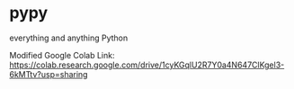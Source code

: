 # pypy
everything and anything Python

Modified Google Colab Link: https://colab.research.google.com/drive/1cyKGqlU2R7Y0a4N647ClKgel3-6kMTtv?usp=sharing 
